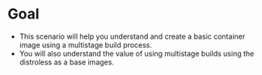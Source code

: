 <h1>Goal</h1>
<ul>
<li>This scenario will help you understand and create a basic container image using a multistage build process. </li>
<li>You will also understand the value of using multistage builds using the distroless as a base images.</li>
</ul>
